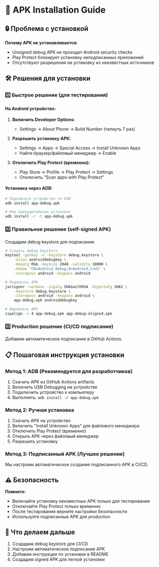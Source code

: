 # 📱 APK Installation Guide

## 🔒 Проблема с установкой

**Почему APK не устанавливается:**
- Unsigned debug APK не проходит Android security checks
- Play Protect блокирует установку неподписанных приложений
- Отсутствуют разрешения на установку из неизвестных источников

## 🛠️ Решения для установки

### 1️⃣ **Быстрое решение (для тестирования)**

#### На Android устройстве:
1. **Включить Developer Options:**
   - Settings → About Phone → Build Number (тапнуть 7 раз)
   
2. **Разрешить установку APK:**
   - Settings → Apps → Special Access → Install Unknown Apps
   - Найти браузер/файловый менеджер → Enable

3. **Отключить Play Protect (временно):**
   - Play Store → Profile → Play Protect → Settings
   - Отключить "Scan apps with Play Protect"

#### Установка через ADB:
```bash
# Подключить устройство по USB
adb install app-debug.apk

# Или принудительная установка
adb install -r -t app-debug.apk
```

### 2️⃣ **Правильное решение (self-signed APK)**

Создадим debug keystore для подписания:

```bash
# Создать debug keystore
keytool -genkey -v -keystore debug.keystore \
    -alias androiddebugkey \
    -keyalg RSA -keysize 2048 -validity 10000 \
    -dname "CN=Android Debug,O=Android,C=US" \
    -storepass android -keypass android

# Подписать APK
jarsigner -verbose -sigalg SHA1withRSA -digestalg SHA1 \
    -keystore debug.keystore \
    -storepass android -keypass android \
    app-debug.apk androiddebugkey

# Выровнять APK
zipalign -v 4 app-debug.apk app-debug-aligned.apk
```

### 3️⃣ **Production решение (CI/CD подписание)**

Добавим автоматическое подписание в GitHub Actions.

## 📋 Пошаговая инструкция установки

### Метод 1: ADB (Рекомендуется для разработчиков)
1. Скачать APK из GitHub Actions artifacts
2. Включить USB Debugging на устройстве
3. Подключить устройство к компьютеру
4. Выполнить: `adb install -r app-debug.apk`

### Метод 2: Ручная установка
1. Скачать APK на устройство
2. Включить "Install Unknown Apps" для файлового менеджера
3. Отключить Play Protect (временно)
4. Открыть APK через файловый менеджер
5. Разрешить установку

### Метод 3: Подписанный APK (Лучшее решение)
Мы настроим автоматическое создание подписанного APK в CI/CD.

## ⚠️ Безопасность

**Помните:**
- Включайте установку неизвестных APK только для тестирования
- Отключайте Play Protect только временно
- После тестирования верните настройки безопасности
- Используйте подписанные APK для production

## 🔧 Что делаем дальше

1. Создадим debug keystore для CI/CD
2. Настроим автоматическое подписание APK
3. Добавим инструкции по установке в README
4. Создадим signed APK для легкой установки